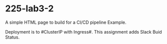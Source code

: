 # 225-lab3-2
A simple HTML page to build for a CI/CD pipeline Example.

Deployment is to #ClusterIP with Ingress#.  This assignment adds Slack Buid Status.
